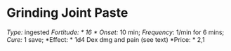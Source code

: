 ﻿---
name: Grinding Joint Paste
type: ingested
fortitude: 16
onset: 10 min
frequency: 1/min for 6 mins
effect:
  "1d4 Dex dmg and pain (see text)"
cure: 1 save
price: 2,1
---

# Grinding Joint Paste
 *Type:* ingested
*Fortitude: * 16 * Onset:* 10 min;  *Frequency*: 1/min for 6 mins;  *Cure:* 1 save; 
*Effect: * 1d4 Dex dmg and pain (see text)
*Price: * 2,1
